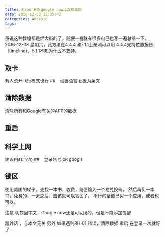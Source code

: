 ```yaml
---
title: 无root开启google now以及锁美区
date: 2016-12-03 12:35:43
categories: Android
tags:
---
```

虽说这种教程都是烂大街的了，随便一搜就有很多自己也写一遍总结一下。
2016-12-03  星期六，此方法在4.4.4 和5.1.1上亲测可以用
4.4.4支持位置报告 （timeline），5.1.1不知为什么不支持。
## 取卡
有人说开飞行模式也行
##　设置语言
设置为英文
## 清除数据
清除所有和Google有关的APP的数据
## 重启
## 科学上网
建议用ss 全局
##　登录帐号
ok  google

## 锁区
 使用美国的梯子，先找一本书，收费，随便输入一个格兑换码，
 然后再买一本书，免费的，一天之后，应该就可以锁区了，
 不行的话自己买一个应用，或者也可以。

注意
切换回中文，Google now还是可以用的，但是不能添加提醒

题外话 ，与本文无关
另外
如果遇到RH-01 错误，清除数据 重启 在登录一次就好了